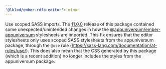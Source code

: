 ```yaml
---
'@lblod/ember-rdfa-editor': minor
---
```


Use scoped SASS imports.
The [11.0.0](https://github.com/lblod/ember-rdfa-editor/releases/tag/v11.0.0) release of this package contained some unexpected/unintended changes in how the [@appuniversum/ember-appuniversum](https://github.com/appuniversum/ember-appuniversum) stylesheets are imported. 
This fix ensures that the editor stylesheets only uses scoped SASS stylesheets from the appuniversum package, through the `@use` rule (https://sass-lang.com/documentation/at-rules/use/).
This does also mean that the CSS generated by this package (which is a recent addition) no longer includes the styles from the appuniversum package.
